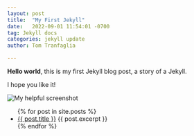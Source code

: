 ```yaml
---
layout: post
title:  "My First Jekyll"
date:   2022-09-01 11:54:01 -0700
tag: Jekyll docs
categories: jekyll update
author: Tom Tranfaglia

---
```





**Hello world**, this is my first Jekyll blog post, a story of a Jekyll.


I hope you like it!

![My helpful screenshot](/assets/screenshot.jpg) 


<ul>
  {% for post in site.posts %}
    <li>
      <a href="{{ post.url }}">{{ post.title }}</a>
      {{ post.excerpt }}
    </li>
  {% endfor %}
</ul>


